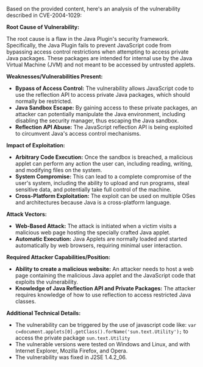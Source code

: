 Based on the provided content, here's an analysis of the vulnerability described in CVE-2004-1029:

**Root Cause of Vulnerability:**

The root cause is a flaw in the Java Plugin's security framework.  Specifically, the Java Plugin fails to prevent JavaScript code from bypassing access control restrictions when attempting to access private Java packages.  These packages are intended for internal use by the Java Virtual Machine (JVM) and not meant to be accessed by untrusted applets.

**Weaknesses/Vulnerabilities Present:**

*   **Bypass of Access Control:** The vulnerability allows JavaScript code to use the reflection API to access private Java packages, which should normally be restricted.
*   **Java Sandbox Escape:** By gaining access to these private packages, an attacker can potentially manipulate the Java environment, including disabling the security manager, thus escaping the Java sandbox.
*   **Reflection API Abuse:** The JavaScript reflection API is being exploited to circumvent Java's access control mechanisms.

**Impact of Exploitation:**

*   **Arbitrary Code Execution:** Once the sandbox is breached, a malicious applet can perform any action the user can, including reading, writing, and modifying files on the system.
*   **System Compromise:** This can lead to a complete compromise of the user's system, including the ability to upload and run programs, steal sensitive data, and potentially take full control of the machine.
*   **Cross-Platform Exploitation:** The exploit can be used on multiple OSes and architectures because Java is a cross-platform language.

**Attack Vectors:**

*   **Web-Based Attack:** The attack is initiated when a victim visits a malicious web page hosting the specially crafted Java applet.
*   **Automatic Execution:** Java Applets are normally loaded and started automatically by web browsers, requiring minimal user interaction.

**Required Attacker Capabilities/Position:**

*   **Ability to create a malicious website:** An attacker needs to host a web page containing the malicious Java applet and the JavaScript code that exploits the vulnerability.
*   **Knowledge of Java Reflection API and Private Packages:** The attacker requires knowledge of how to use reflection to access restricted Java classes.

**Additional Technical Details:**
*   The vulnerability can be triggered by the use of javascript code like: `var c=document.applets[0].getClass().forName('sun.text.Utility');` to access the private package `sun.text.Utility`
*  The vulnerable versions were tested on Windows and Linux, and with Internet Explorer, Mozilla Firefox, and Opera.
*  The vulnerability was fixed in J2SE 1.4.2\_06.